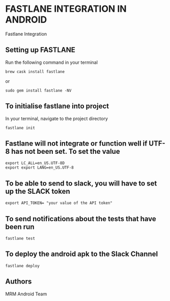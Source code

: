 # FASTLANE INTEGRATION IN ANDROID
Fastlane Integration

## Setting up FASTLANE
Run the following command in your terminal
```
brew cask install fastlane
```
or
```
sudo gem install fastlane -NV
```

## To initialise fastlane into project
In your terminal, navigate to the project directory
```
fastlane init
```

## Fastlane will not integrate or function well if UTF-8 has not been set. To set the value
```
export LC_ALL=en_US.UTF-8D    
export export LANG=en_US.UTF-8     
```

## To be able to send to slack, you will have to set up the SLACK token
```
export API_TOKEN= "your value of the API token"
```

## To send notifications about the tests that have been run
```
fastlane test
```

## To deploy the android apk to the Slack Channel
```
fastlane deploy
```

## Authors
MRM Android Team
